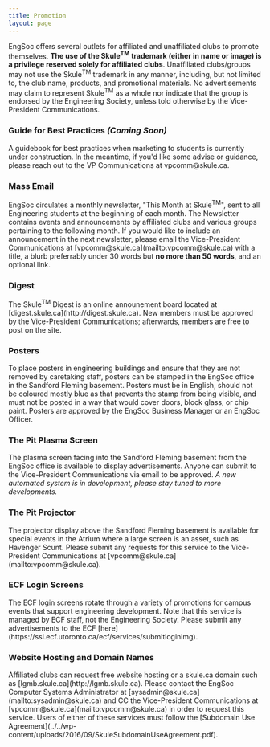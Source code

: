 ```yaml
---
title: Promotion
layout: page
---
```


<p>EngSoc offers several outlets for affiliated and unaffiliated clubs to promote themselves. <b>The use of the Skule<sup>TM</sup> trademark (either in name or image) is a privilege reserved solely for affiliated clubs</b>. Unaffiliated clubs/groups may not use the Skule<sup>TM</sup> trademark in any manner, including, but not limited to, the club name, products, and promotional materials. No advertisements may claim to represent Skule<sup>TM</sup> as a whole nor indicate that the group is endorsed by the Engineering Society, unless told otherwise by the Vice-President Communications.
<h3>Guide for Best Practices <i>(Coming Soon)</i></h3>
<p>A guidebook for best practices when marketing to students is currently under construction. In the meantime, if you'd like some advise or guidance, please reach out to the VP Communications at vpcomm@skule.ca.</p>
<h3>Mass Email</h3>
<p>EngSoc circulates a monthly newsletter, "This Month at Skule<sup>TM</sup>", sent to all Engineering students at the beginning of each month. The Newsletter contains events and announcements by affiliated clubs and various groups pertaining to the following month. If you would like to include an announcement in the next newsletter, please email the Vice-President Communications at [vpcomm@skule.ca](mailto:vpcomm@skule.ca) with a title, a blurb preferrably under 30 words but <b>no more than 50 words</b>, and an optional link.</p>
<h3>Digest</h3>
<p>The Skule<sup>TM</sup> Digest is an online announement board located at [digest.skule.ca](http://digest.skule.ca). New members must be approved by the Vice-President Communications; afterwards, members are free to post on the site.</p>
<h3>Posters</h3>
<p>To place posters in engineering buildings and ensure that they are not removed by caretaking staff, posters can be stamped in the EngSoc office in the Sandford Fleming basement. Posters must be in English, should not be coloured mostly blue as that prevents the stamp from being visible, and must not be posted in a way that would cover doors, block glass, or chip paint. Posters are approved by the EngSoc Business Manager or an EngSoc Officer.</p>
<h3>The Pit Plasma Screen</h3>
<p>The plasma screen facing into the Sandford Fleming basement from the EngSoc office is available to display advertisements. Anyone can submit to the Vice-President Communications via email to be approved. <em>A new automated system is in development, please stay tuned to more developments.</em></p>
<h3>The Pit Projector</h3>
<p>The projector display above the Sandford Fleming basement is available for special events in the Atrium where a large screen is an asset, such as Havenger Scunt. Please submit any requests for this service to the Vice-President Communications at [vpcomm@skule.ca](mailto:vpcomm@skule.ca).</p>
<h3>ECF Login Screens</h3>
<p>The ECF login screens rotate through a variety of promotions for campus events that support engineering development. Note that this service is managed by ECF staff, not the Engineering Society. Please submit any advertisements to the ECF [here](https://ssl.ecf.utoronto.ca/ecf/services/submitloginimg).</p>
<h3>Website Hosting and Domain Names</h3>
<p>Affiliated clubs can request free website hosting or a skule.ca domain such as [lgmb.skule.ca](http://lgmb.skule.ca). Please contact the EngSoc Computer Systems Administrator at [sysadmin@skule.ca](mailto:sysadmin@skule.ca) and CC the Vice-President Communications at [vpcomm@skule.ca](mailto:vpcomm@skule.ca) in order to request this service. Users of either of these services must follow the [Subdomain Use Agreement](../../wp-content/uploads/2016/09/SkuleSubdomainUseAgreement.pdf).</p>